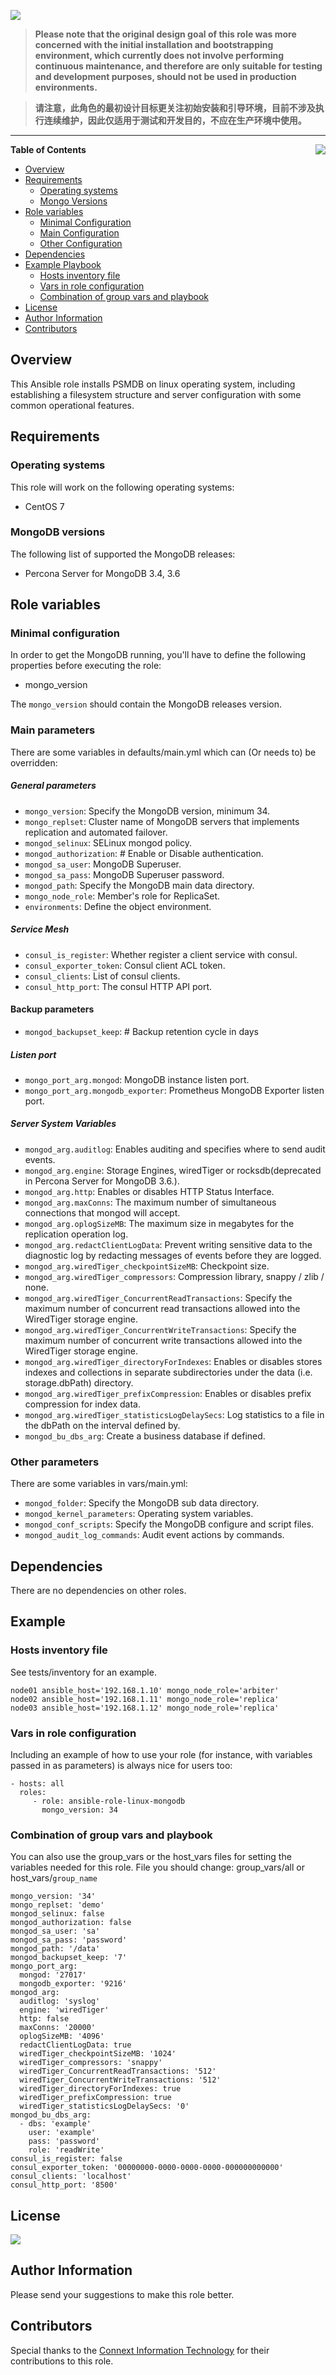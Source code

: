![](https://img.shields.io/badge/Ansible-mongodb-green.svg?logo=angular&style=for-the-badge)

>__Please note that the original design goal of this role was more concerned with the initial installation and bootstrapping environment, which currently does not involve performing continuous maintenance, and therefore are only suitable for testing and development purposes,  should not be used in production environments.__

>__请注意，此角色的最初设计目标更关注初始安装和引导环境，目前不涉及执行连续维护，因此仅适用于测试和开发目的，不应在生产环境中使用。__
___

<p><img src="https://raw.githubusercontent.com/goldstrike77/goldstrike77.github.io/master/img/logo/logo_mongodb.png" align="right" /></p>

__Table of Contents__

- [Overview](#overview)
- [Requirements](#requirements)
  * [Operating systems](#operating-systems)
  * [Mongo Versions](#MongoDB-versions)
- [ Role variables](#Role-variables)
  * [Minimal Configuration](#minimal-configuration)
  * [Main Configuration](#Main-parameters)
  * [Other Configuration](#Other-parameters)
- [Dependencies](#dependencies)
- [Example Playbook](#example-playbook)
  * [Hosts inventory file](#Hosts-inventory-file)
  * [Vars in role configuration](#vars-in-role-configuration)
  * [Combination of group vars and playbook](#combination-of-group-vars-and-playbook)
- [License](#license)
- [Author Information](#author-information)
- [Contributors](#Contributors)

## Overview
This Ansible role installs  PSMDB on linux operating system, including establishing a filesystem structure and server configuration with some common operational features.

## Requirements
### Operating systems
This role will work on the following operating systems:

  * CentOS 7

### MongoDB versions

The following list of supported the MongoDB releases:

* Percona Server for MongoDB 3.4, 3.6

## Role variables
### Minimal configuration

In order to get the MongoDB running, you'll have to define the following properties before executing the role:

* mongo_version

The `mongo_version` should contain the MongoDB releases version.

### Main parameters #
There are some variables in defaults/main.yml which can (Or needs to) be overridden:

##### General parameters
* `mongo_version`: Specify the MongoDB version, minimum 34.
* `mongo_replset`: Cluster name of MongoDB servers that implements replication and automated failover.
* `mongod_selinux`: SELinux mongod policy.
* `mongod_authorization`: # Enable or Disable authentication.
* `mongod_sa_user`: MongoDB Superuser.
* `mongod_sa_pass`: MongoDB Superuser password.
* `mongod_path`: Specify the MongoDB main data directory.
* `mongo_node_role`: Member's role for ReplicaSet.
* `environments`: Define the object environment.

##### Service Mesh
* `consul_is_register`: Whether register a client service with consul.
* `consul_exporter_token`: Consul client ACL token.
* `consul_clients`: List of consul clients.
* `consul_http_port`: The consul HTTP API port.

#### Backup parameters
* `mongod_backupset_keep`: # Backup retention cycle in days

##### Listen port
* `mongo_port_arg.mongod`: MongoDB instance listen port.
* `mongo_port_arg.mongodb_exporter`: Prometheus MongoDB Exporter listen port.

##### Server System Variables
* `mongod_arg.auditlog`: Enables auditing and specifies where to send audit events.
* `mongod_arg.engine`: Storage Engines, wiredTiger or rocksdb(deprecated in Percona Server for MongoDB 3.6.).
* `mongod_arg.http`: Enables or disables HTTP Status Interface.
* `mongod_arg.maxConns`: The maximum number of simultaneous connections that mongod will accept.
* `mongod_arg.oplogSizeMB`: The maximum size in megabytes for the replication operation log.
* `mongod_arg.redactClientLogData`: Prevent writing sensitive data to the diagnostic log by redacting messages of events before they are logged.
* `mongod_arg.wiredTiger_checkpointSizeMB`: Checkpoint size.
* `mongod_arg.wiredTiger_compressors`: Compression library,  snappy / zlib / none.
* `mongod_arg.wiredTiger_ConcurrentReadTransactions`: Specify the maximum number of concurrent read transactions allowed into the WiredTiger storage engine.
* `mongod_arg.wiredTiger_ConcurrentWriteTransactions`: Specify the maximum number of concurrent write transactions allowed into the WiredTiger storage engine.
* `mongod_arg.wiredTiger_directoryForIndexes`: Enables or disables stores indexes and collections in separate subdirectories under the data (i.e. storage.dbPath) directory.
* `mongod_arg.wiredTiger_prefixCompression`: Enables or disables prefix compression for index data.
* `mongod_arg.wiredTiger_statisticsLogDelaySecs`: Log statistics to a file in the dbPath on the interval defined by.
* `mongod_bu_dbs_arg`: Create a business database if defined.

### Other parameters
There are some variables in vars/main.yml:
* `mongod_folder`: Specify the MongoDB sub data directory.
* `mongod_kernel_parameters`: Operating system variables.
* `mongod_conf_scripts`: Specify the MongoDB configure and script files.
* `mongod_audit_log_commands`: Audit event actions by commands.

## Dependencies
There are no dependencies on other roles.

## Example

### Hosts inventory file
See tests/inventory for an example.

    node01 ansible_host='192.168.1.10' mongo_node_role='arbiter'
    node02 ansible_host='192.168.1.11' mongo_node_role='replica'
    node03 ansible_host='192.168.1.12' mongo_node_role='replica'

### Vars in role configuration
Including an example of how to use your role (for instance, with variables passed in as parameters) is always nice for users too:

    - hosts: all
      roles:
         - role: ansible-role-linux-mongodb
           mongo_version: 34

### Combination of group vars and playbook
You can also use the group_vars or the host_vars files for setting the variables needed for this role. File you should change: group_vars/all or host_vars/`group_name`

    mongo_version: '34'
    mongo_replset: 'demo'
    mongod_selinux: false
    mongod_authorization: false
    mongod_sa_user: 'sa'
    mongod_sa_pass: 'password'
    mongod_path: '/data'
    mongod_backupset_keep: '7'
    mongo_port_arg:
      mongod: '27017'
      mongodb_exporter: '9216' 
    mongod_arg:
      auditlog: 'syslog'
      engine: 'wiredTiger'
      http: false
      maxConns: '20000'
      oplogSizeMB: '4096'
      redactClientLogData: true
      wiredTiger_checkpointSizeMB: '1024'
      wiredTiger_compressors: 'snappy'
      wiredTiger_ConcurrentReadTransactions: '512'
      wiredTiger_ConcurrentWriteTransactions: '512'
      wiredTiger_directoryForIndexes: true
      wiredTiger_prefixCompression: true
      wiredTiger_statisticsLogDelaySecs: '0'
    mongod_bu_dbs_arg:
      - dbs: 'example'
        user: 'example'
        pass: 'password'
        role: 'readWrite'
    consul_is_register: false
    consul_exporter_token: '00000000-0000-0000-0000-000000000000'
    consul_clients: 'localhost'
    consul_http_port: '8500'

## License
![](https://img.shields.io/badge/MIT-purple.svg?style=for-the-badge)

## Author Information
Please send your suggestions to make this role better.

## Contributors
Special thanks to the [Connext Information Technology](http://www.connext.com.cn) for their contributions to this role.

